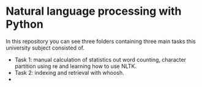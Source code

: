 # Natural language processing with Python
In this repository you can see three folders containing three main tasks this university subject consisted of. 
- Task 1: manual calculation of statistics out word counting, character partition using re and learning how to use NLTK.
- Task 2: indexing and retrieval with whoosh.
- 

